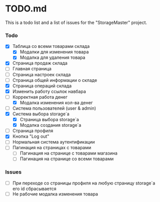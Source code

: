 # TODO.md

This is a todo list and a list of issues for the "StorageMaster" project.

### Todo

-   [x] Таблица со всеми товарами склада
    -   [x] Модалки для изменения товара
    -   [x] Модалка для удаления товара
-   [x] Страница продаж склада
-   [ ] Главная страница
-   [ ] Страница настроек склада
-   [ ] Страница общей информации о складе
-   [x] Страница операций склада
-   [x] Изменить работу ссылок навбара
-   [ ] Корректная работа денег
    -   [x] Модалка изменения кол-ва денег
-   [ ] Система пользователей (user & admin)
-   [x] Система выбора storage`а
    -   [x] Страница выбора storage`а
    -   [x] Модалка создания storage`а
-   [ ] Страница профиля
-   [x] Кнопка "Log out"
-   [ ] Нормальная система аутентификации
-   [ ] Пагинация на страницах с товарами
    -   [ ] Пагинация на странице с товарами магазина
    -   [ ] Пагинация на странице со всеми товарами

### Issues

-   [ ] При переходе со страницы профиля на любую страницу storage`а его id сбрасывается
-   [ ] Не рабочие модалка изменения товара
